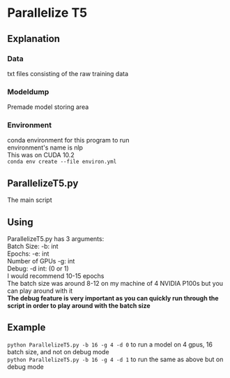 # Parallelize T5
## Explanation
### Data
txt files consisting of the raw training data 
### Modeldump 
Premade model storing area
### Environment
conda environment for this program to run\
environment's name is nlp\
This was on CUDA 10.2\
`conda env create --file environ.yml`
## ParallelizeT5.py
The main script
## Using
ParallelizeT5.py has 3 arguments: \
Batch Size: -b: int\
Epochs: -e: int\
Number of GPUs -g: int\
Debug: -d int: (0 or 1)\
I would recommend 10-15 epochs \
The batch size was around 8-12 on my machine of 4 NVIDIA P100s but you can play around with it \
**The debug feature is very important as you can quickly run through the script in order to play around with the batch size**
## Example
`python ParallelizeT5.py -b 16 -g 4 -d 0` to run a model on 4 gpus, 16 batch size, and not on debug mode\
`python ParallelizeT5.py -b 16 -g 4 -d 1` to run the same as above but on debug mode
